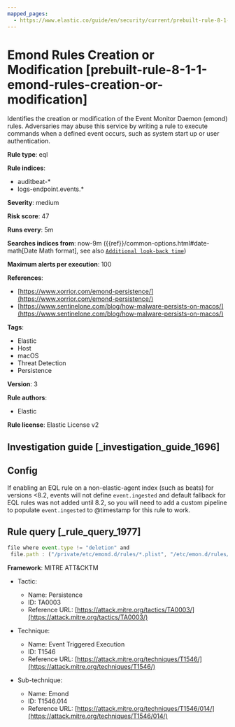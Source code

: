 ```yaml
---
mapped_pages:
  - https://www.elastic.co/guide/en/security/current/prebuilt-rule-8-1-1-emond-rules-creation-or-modification.html
---
```


# Emond Rules Creation or Modification [prebuilt-rule-8-1-1-emond-rules-creation-or-modification]

Identifies the creation or modification of the Event Monitor Daemon (emond) rules. Adversaries may abuse this service by writing a rule to execute commands when a defined event occurs, such as system start up or user authentication.

**Rule type**: eql

**Rule indices**:

* auditbeat-*
* logs-endpoint.events.*

**Severity**: medium

**Risk score**: 47

**Runs every**: 5m

**Searches indices from**: now-9m ({{ref}}/common-options.html#date-math[Date Math format], see also [`Additional look-back time`](docs-content://solutions/security/detect-and-alert/create-detection-rule.md#rule-schedule))

**Maximum alerts per execution**: 100

**References**:

* [https://www.xorrior.com/emond-persistence/](https://www.xorrior.com/emond-persistence/)
* [https://www.sentinelone.com/blog/how-malware-persists-on-macos/](https://www.sentinelone.com/blog/how-malware-persists-on-macos/)

**Tags**:

* Elastic
* Host
* macOS
* Threat Detection
* Persistence

**Version**: 3

**Rule authors**:

* Elastic

**Rule license**: Elastic License v2

## Investigation guide [_investigation_guide_1696]

## Config

If enabling an EQL rule on a non-elastic-agent index (such as beats) for versions <8.2, events will not define `event.ingested` and default fallback for EQL rules was not added until 8.2, so you will need to add a custom pipeline to populate `event.ingested` to @timestamp for this rule to work.

## Rule query [_rule_query_1977]

```js
file where event.type != "deletion" and
 file.path : ("/private/etc/emond.d/rules/*.plist", "/etc/emon.d/rules/*.plist", "/private/var/db/emondClients/*")
```

**Framework**: MITRE ATT&CKTM

* Tactic:

    * Name: Persistence
    * ID: TA0003
    * Reference URL: [https://attack.mitre.org/tactics/TA0003/](https://attack.mitre.org/tactics/TA0003/)

* Technique:

    * Name: Event Triggered Execution
    * ID: T1546
    * Reference URL: [https://attack.mitre.org/techniques/T1546/](https://attack.mitre.org/techniques/T1546/)

* Sub-technique:

    * Name: Emond
    * ID: T1546.014
    * Reference URL: [https://attack.mitre.org/techniques/T1546/014/](https://attack.mitre.org/techniques/T1546/014/)



